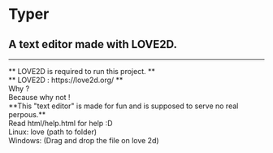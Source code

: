 # Typer<br>
## A text editor made with LOVE2D.<br>
<hr>
** LOVE2D is required to run this project. ** <br>
** LOVE2D : https://love2d.org/ ** <br>
Why ?<br>
Because why not !<br>
**This "text editor" is made for fun and is supposed to serve no real perpous.**<br>
Read html/help.html for help :D<br>
Linux: love (path to folder)<br>
Windows: (Drag and drop the file on love 2d)

